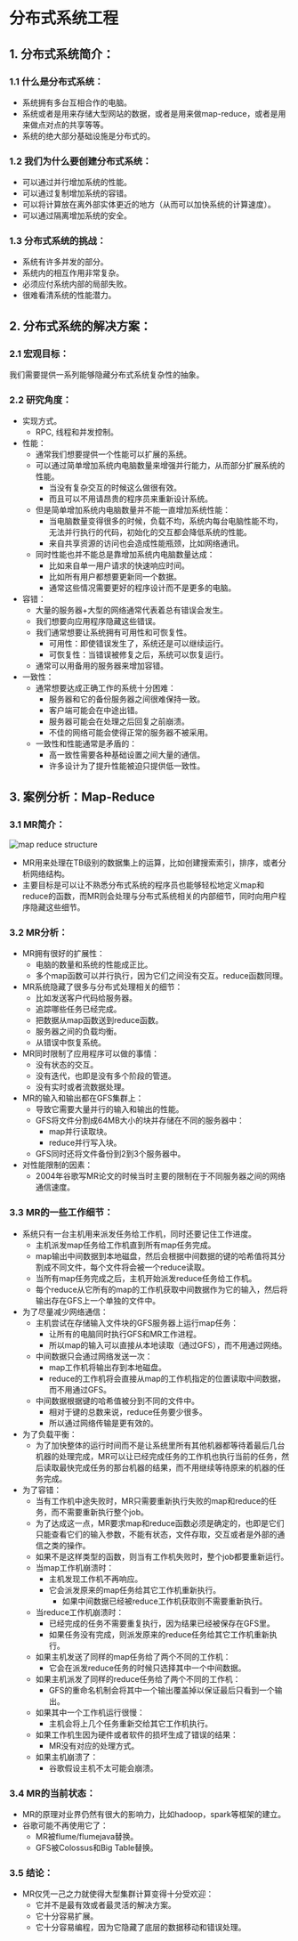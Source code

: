 # 分布式系统工程

## 1. 分布式系统简介：

### 1.1 什么是分布式系统：

* 系统拥有多台互相合作的电脑。
* 系统或者是用来存储大型网站的数据，或者是用来做map-reduce，或者是用来做点对点的共享等等。
* 系统的绝大部分基础设施是分布式的。

### 1.2 我们为什么要创建分布式系统：

* 可以通过并行增加系统的性能。
* 可以通过复制增加系统的容错。
* 可以将计算放在离外部实体更近的地方（从而可以加快系统的计算速度）。
* 可以通过隔离增加系统的安全。

### 1.3 分布式系统的挑战：

* 系统有许多并发的部分。
* 系统内的相互作用非常复杂。
* 必须应付系统内部的局部失败。
* 很难看清系统的性能潜力。

## 2. 分布式系统的解决方案：

### 2.1 宏观目标：

我们需要提供一系列能够隐藏分布式系统复杂性的抽象。

### 2.2 研究角度：

* 实现方式。
    * RPC, 线程和并发控制。
* 性能：
    * 通常我们想要提供一个性能可以扩展的系统。
    * 可以通过简单增加系统内电脑数量来增强并行能力，从而部分扩展系统的性能。
        * 当没有复杂交互的时候这么做很有效。
        * 而且可以不用请昂贵的程序员来重新设计系统。
    * 但是简单增加系统内电脑数量并不能一直增加系统性能：
        * 当电脑数量变得很多的时候，负载不均，系统内每台电脑性能不均，无法并行执行的代码，初始化的交互都会降低系统的性能。
        * 来自共享资源的访问也会造成性能瓶颈，比如网络通讯。
    * 同时性能也并不能总是靠增加系统内电脑数量达成：
        * 比如来自单一用户请求的快速响应时间。
        * 比如所有用户都想要更新同一个数据。
        * 通常这些情况需要更好的程序设计而不是更多的电脑。
* 容错：
    * 大量的服务器+大型的网络通常代表着总有错误会发生。
    * 我们想要向应用程序隐藏这些错误。
    * 我们通常想要让系统拥有可用性和可恢复性。
        * 可用性：即使错误发生了，系统还是可以继续运行。
        * 可恢复性：当错误被修复之后，系统可以恢复运行。
    * 通常可以用备用的服务器来增加容错。
* 一致性：
    * 通常想要达成正确工作的系统十分困难：
        * 服务器和它的备份服务器之间很难保持一致。
        * 客户端可能会在中途出错。
        * 服务器可能会在处理之后回复之前崩溃。
        * 不佳的网络可能会使得正常的服务器不被采用。
    * 一致性和性能通常是矛盾的：
        * 高一致性需要各种基础设置之间大量的通信。
        * 许多设计为了提升性能被迫只提供低一致性。

## 3. 案例分析：Map-Reduce

### 3.1 MR简介：

![map reduce structure](https://github.com/eronekogin/mit_6_824/blob/master/map_reduce.png)

* MR用来处理在TB级别的数据集上的运算，比如创建搜索索引，排序，或者分析网络结构。
* 主要目标是可以让不熟悉分布式系统的程序员也能够轻松地定义map和reduce的函数，而MR则会处理与分布式系统相关的内部细节，同时向用户程序隐藏这些细节。


### 3.2 MR分析：

* MR拥有很好的扩展性：
    * 电脑的数量和系统的性能成正比。
    * 多个map函数可以并行执行，因为它们之间没有交互。reduce函数同理。
* MR系统隐藏了很多与分布式处理相关的细节：
    * 比如发送客户代码给服务器。
    * 追踪哪些任务已经完成。
    * 把数据从map函数送到reduce函数。
    * 服务器之间的负载均衡。
    * 从错误中恢复系统。
* MR同时限制了应用程序可以做的事情：
    * 没有状态的交互。
    * 没有迭代，也即是没有多个阶段的管道。
    * 没有实时或者流数据处理。
* MR的输入和输出都在GFS集群上：
    * 导致它需要大量并行的输入和输出的性能。
    * GFS将文件分割成64MB大小的块并存储在不同的服务器中：
        * map并行读取块。
        * reduce并行写入块。
    * GFS同时还将文件备份到2到3个服务器中。
* 对性能限制的因素：
    * 2004年谷歌写MR论文的时候当时主要的限制在于不同服务器之间的网络通信速度。

### 3.3 MR的一些工作细节：

* 系统只有一台主机用来派发任务给工作机，同时还要记住工作进度。
    * 主机派发map任务给工作机直到所有map任务完成。
    * map输出中间数据到本地磁盘，然后会根据中间数据的键的哈希值将其分割成不同文件，每个文件将会被一个reduce读取。
    * 当所有map任务完成之后，主机开始派发reduce任务给工作机。
    * 每个reduce从它所有的map的工作机获取中间数据作为它的输入，然后将输出存在GFS上一个单独的文件中。
* 为了尽量减少网络通信：
    * 主机尝试在存储输入文件块的GFS服务器上运行map任务：
        * 让所有的电脑同时执行GFS和MR工作进程。
        * 所以map的输入可以直接从本地读取（通过GFS），而不用通过网络。
    * 中间数据只会通过网络发送一次：
        * map工作机将输出存到本地磁盘。
        * reduce的工作机将会直接从map的工作机指定的位置读取中间数据，而不用通过GFS。
    * 中间数据根据键的哈希值被分到不同的文件中。
        * 相对于键的总数来说，reduce任务要少很多。
        * 所以通过网络传输是更有效的。
* 为了负载平衡：
    * 为了加快整体的运行时间而不是让系统里所有其他机器都等待着最后几台机器的处理完成，MR可以让已经完成任务的工作机也执行当前的任务，然后读取最快完成任务的那台机器的结果，而不用继续等待原来的机器的任务完成。
* 为了容错：
    * 当有工作机中途失败时，MR只需要重新执行失败的map和reduce的任务，而不需要重新执行整个job。
    * 为了达成这一点，MR要求map和reduce函数必须是确定的，也即是它们只能查看它们的输入参数，不能有状态，文件存取，交互或者是外部的通信之类的操作。
    * 如果不是这样类型的函数，则当有工作机失败时，整个job都要重新运行。
    * 当map工作机崩溃时：
        * 主机发现工作机不再响应。
        * 它会派发原来的map任务给其它工作机重新执行。
            * 如果中间数据已经被reduce工作机获取则不需要重新执行。
    * 当reduce工作机崩溃时：
        * 已经完成的任务不需要重复执行，因为结果已经被保存在GFS里。
        * 如果任务没有完成，则派发原来的reduce任务给其它工作机重新执行。
    * 如果主机发送了同样的map任务给了两个不同的工作机：
        * 它会在派发reduce任务的时候只选择其中一个中间数据。
    * 如果主机派发了同样的reduce任务给了两个不同的工作机：
        * GFS的重命名机制会将其中一个输出覆盖掉以保证最后只看到一个输出。
    * 如果其中一个工作机运行很慢：
        * 主机会将上几个任务重新交给其它工作机执行。
    * 如果工作机生因为硬件或者软件的损坏生成了错误的结果：
        * MR没有对应的处理方式。
    * 如果主机崩溃了：
        * 谷歌假设主机不太可能会崩溃。

### 3.4 MR的当前状态：

* MR的原理对业界仍然有很大的影响力，比如hadoop，spark等框架的建立。
* 谷歌可能不再使用它了：
    * MR被flume/flumejava替换。
    * GFS被Colossus和Big Table替换。

### 3.5 结论：

* MR仅凭一己之力就使得大型集群计算变得十分受欢迎：
    * 它并不是最有效或者最灵活的解决方案。
    * 它十分容易扩展。
    * 它十分容易编程，因为它隐藏了底层的数据移动和错误处理。


